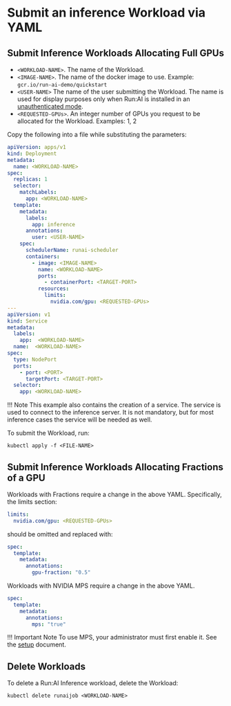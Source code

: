 # Submit an inference Workload via YAML


##  Submit Inference Workloads Allocating Full GPUs

* `<WORKLOAD-NAME>`. The name of the Workload.
* `<IMAGE-NAME>`. The name of the docker image to use. Example: `gcr.io/run-ai-demo/quickstart`
* `<USER-NAME>` The name of the user submitting the Workload. The name is used for display purposes only when Run:AI is installed in an [unauthenticated mode](../../Administrator/Cluster-Setup/researcher-authentication.md).
* ``<REQUESTED-GPUs>``. An integer number of GPUs you request to be allocated for the Workload. Examples: 1, 2

Copy the following into a file while substituting the parameters:

```yaml
apiVersion: apps/v1
kind: Deployment
metadata:
  name: <WORKLOAD-NAME>
spec:
  replicas: 1
  selector:
    matchLabels:
      app: <WORKLOAD-NAME>
  template:
    metadata:
      labels:
        app: inference
      annotations:
        user: <USER-NAME>
    spec:
      schedulerName: runai-scheduler
      containers:
        - image: <IMAGE-NAME>
          name: <WORKLOAD-NAME>
          ports:
            - containerPort: <TARGET-PORT>
          resources:
            limits:
              nvidia.com/gpu: <REQUESTED-GPUs>
---
apiVersion: v1
kind: Service
metadata:
  labels:
    app:  <WORKLOAD-NAME>
  name:  <WORKLOAD-NAME>
spec:
  type: NodePort
  ports:
    - port: <PORT>
      targetPort: <TARGET-PORT>
  selector:
    app: <WORKLOAD-NAME>
```

!!! Note
    This example also contains the creation of a service. The service is used to connect to the inference server. It is not mandatory, but for most inference cases the service will be needed as well.   

To submit the Workload, run:

```
kubectl apply -f <FILE-NAME>
```


##  Submit Inference Workloads Allocating Fractions of a GPU

Workloads with Fractions require a change in the above YAML. Specifically, the limits section:


``` yaml
limits:
  nvidia.com/gpu: <REQUESTED-GPUs>
```

should be omitted and replaced with:

``` yaml
spec:
  template: 
    metadata:
      annotations:
        gpu-fraction: "0.5"
``` 

Workloads with NVIDIA MPS require a change in the above YAML. 

``` yaml
spec:
  template: 
    metadata:
      annotations:
        mps: "true"
``` 

!!! Important Note
    To use MPS, your administrator must first enable it. See the [setup](setup.md) document. 


## Delete Workloads

To delete a Run:AI Inference workload, delete the Workload:

```
kubectl delete runaijob <WORKLOAD-NAME>
```
